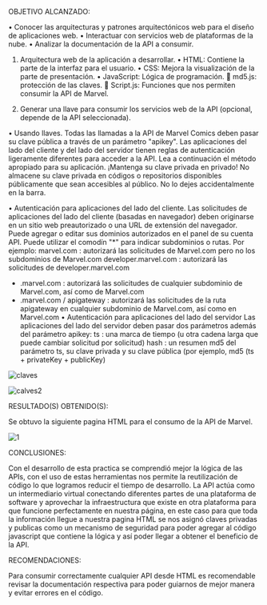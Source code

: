 OBJETIVO ALCANZADO:

•	Conocer las arquitecturas y patrones arquitectónicos web para el diseño de aplicaciones web.
•	Interactuar con servicios web de plataformas de la nube.
•	Analizar la documentación de la API a consumir.

1.	Arquitectura web de la aplicación a desarrollar.
•	HTML: Contiene la parte de la interfaz para el usuario.
•	CSS: Mejora la visualización de la parte de presentación.
•	JavaScript: Lógica de programación.
	md5.js: protección de las claves.
	Script.js: Funciones que nos permiten consumir la API de Marvel.


2.	Generar una llave para consumir los servicios web de la API (opcional, depende de la API seleccionada). 

•	Usando llaves.
Todas las llamadas a la API de Marvel Comics deben pasar su clave pública a través de un parámetro "apikey".
Las aplicaciones del lado del cliente y del lado del servidor tienen reglas de autenticación ligeramente diferentes para acceder a la API. Lea a continuación el método apropiado para su aplicación.
¡Mantenga su clave privada en privado! No almacene su clave privada en códigos o repositorios disponibles públicamente que sean accesibles al público. No lo dejes accidentalmente en la barra.

•	Autenticación para aplicaciones del lado del cliente.
Las solicitudes de aplicaciones del lado del cliente (basadas en navegador) deben originarse en un sitio web preautorizado o una URL de extensión del navegador.
Puede agregar o editar sus dominios autorizados en el panel de su cuenta API. Puede utilizar el comodín "*" para indicar subdominios o rutas. Por ejemplo:
marvel.com : autorizará las solicitudes de Marvel.com pero no los subdominios de Marvel.com
developer.marvel.com : autorizará las solicitudes de developer.marvel.com

* .marvel.com : autorizará las solicitudes de cualquier subdominio de Marvel.com, así como de Marvel.com
* .marvel.com / apigateway : autorizará las solicitudes de la ruta apigateway en cualquier subdominio de Marvel.com, así como en Marvel.com
•	Autenticación para aplicaciones del lado del servidor
Las aplicaciones del lado del servidor deben pasar dos parámetros además del parámetro apikey:
ts : una marca de tiempo (u otra cadena larga que puede cambiar solicitud por solicitud)
hash : un resumen md5 del parámetro ts, su clave privada y su clave pública (por ejemplo, md5 (ts + privateKey + publicKey)

![claves](https://user-images.githubusercontent.com/49213231/115035332-19c9c700-9e92-11eb-9b74-83f8f74347cc.png)

![calves2](https://user-images.githubusercontent.com/49213231/115035560-4f6eb000-9e92-11eb-8d35-f09c0d6abd14.png)

RESULTADO(S) OBTENIDO(S):

Se obtuvo la siguiente pagina HTML para el consumo de la API de Marvel.

![1](https://user-images.githubusercontent.com/49213231/115035151-e4bd7480-9e91-11eb-9f59-744a3116d7a4.png)

CONCLUSIONES:

Con el desarrollo de esta practica se comprendió mejor la lógica de las APIs, con el uso de estas herramientas nos permite la reutilización de código lo que logramos reducir el tiempo de desarrollo. La API actúa como un intermediario virtual conectando diferentes partes de una plataforma de software y aprovechar la infraestructura que existe en otra plataforma para que funcione perfectamente en nuestra página, en este caso para que toda la información llegue a nuestra pagina HTML se nos asignó claves privadas y publicas como un mecanismo de seguridad para poder agregar al código javascript que contiene la lógica y así poder llegar a obtener el beneficio de la API.

RECOMENDACIONES:

Para consumir correctamente cualquier API desde HTML es recomendable revisar la documentación respectiva para poder guiarnos de mejor manera y evitar errores en el código.



















